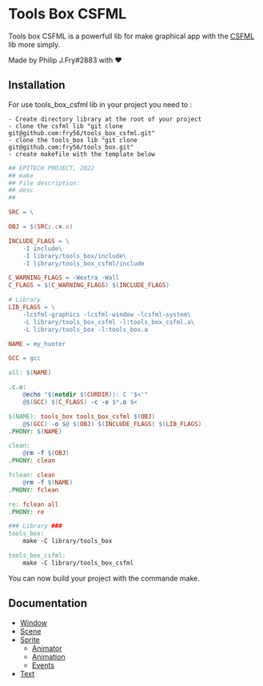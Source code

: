 
# Tools Box CSFML

Tools box CSFML is a powerfull lib for make graphical app with the [CSFML](https://26.customprotocol.com/csfml/) lib more simply.

Made by Philip J.Fry#2883 with ❤️


## Installation

For use tools_box_csfml lib in your project you need to :
```
- Create directory library at the root of your project
- clone the csfml lib "git clone git@github.com:fry56/tools_box_csfml.git"
- clone the tools_box lib "git clone git@github.com:fry56/tools_box.git"
- create makefile with the template below
```

```Makefile
## EPITECH PROJECT, 2022
## make
## File description:
## desc
##

SRC = \

OBJ = $(SRC:.c=.o)

INCLUDE_FLAGS = \
	-I include\
	-I library/tools_box/include\
	-I library/tools_box_csfml/include

C_WARNING_FLAGS = -Wextra -Wall
C_FLAGS = $(C_WARNING_FLAGS) $(INCLUDE_FLAGS)

# Library
LIB_FLAGS = \
	-lcsfml-graphics -lcsfml-window -lcsfml-system\
	-L library/tools_box_csfml -l:tools_box_csfml.a\
	-L library/tools_box -l:tools_box.a

NAME = my_hunter

GCC = gcc

all: $(NAME)

.c.o:
	@echo "$(notdir $(CURDIR)): C '$<'"
	@$(GCC) $(C_FLAGS) -c -o $*.o $<

$(NAME): tools_box tools_box_csfml $(OBJ)
	@$(GCC) -o $@ $(OBJ) $(INCLUDE_FLAGS) $(LIB_FLAGS)
.PHONY: $(NAME)

clean:
	@rm -f $(OBJ)
.PHONY: clean

fclean: clean
	@rm -f $(NAME)
.PHONY: fclean

re: fclean all
.PHONY: re

### Library ###
tools_box:
	make -C library/tools_box

tools_box_csfml:
	make -C library/tools_box_csfml

```

You can now build your project with the commande make.
    
## Documentation

- [Window](https://github.com/fry56/tools_box_csfml/tree/main/src/window)
- [Scene](https://github.com/fry56/tools_box_csfml/tree/main/src/scene)
- [Sprite](https://github.com/fry56/tools_box_csfml/tree/main/src/sprite)
    - [Animator](https://github.com/fry56/tools_box_csfml/tree/main/src/sprite/animator)
    - [Animation](https://github.com/fry56/tools_box_csfml/tree/main/src/sprite/animation)
    - [Events](https://github.com/fry56/tools_box_csfml/tree/main/src/sprite/events)
- [Text](https://github.com/fry56/tools_box_csfml/tree/main/src/text)